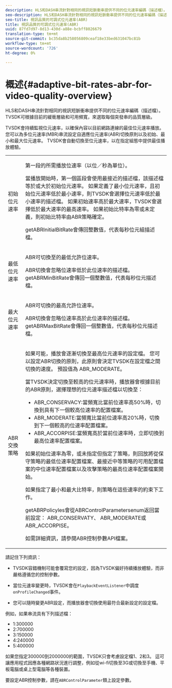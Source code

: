 ```yaml
---
description: HLS和DASH串流針對相同的視訊短脈衝串提供不同的位元速率編碼（描述檔）。 TVSDK可根據目前的緩衝層級和可用頻寬，來選取每個突發串的品質層級。
seo-description: HLS和DASH串流針對相同的視訊短脈衝串提供不同的位元速率編碼（描述檔）。 TVSDK可根據目前的緩衝層級和可用頻寬，來選取每個突發串的品質層級。
seo-title: 視訊品質的可調式位元速率(ABR)
title: 視訊品質的可調式位元速率(ABR)
uuid: 87fd7d97-8d13-430d-a88e-bcbff8026679
translation-type: tm+mt
source-git-commit: bc35da8b258056809ceaf18e33bed631047bc81b
workflow-type: tm+mt
source-wordcount: '726'
ht-degree: 0%

---
```



# 概述{#adaptive-bit-rates-abr-for-video-quality-overview}

HLS和DASH串流針對相同的視訊短脈衝串提供不同的位元速率編碼（描述檔）。 TVSDK可根據目前的緩衝層級和可用頻寬，來選取每個突發串的品質層級。

TVSDK會持續監視位元速率，以確保內容以目前網路連線的最佳位元速率播放。 您可以為多位元速率(MBR)串流設定自適應位元速率(ABR)切換原則以及初始、最小和最大位元速率。 TVSDK會自動切換至位元速率，以在指定組態中提供最佳播放體驗。

<table id="table_AF838E082235406AA359BF1C1A77F85F"> 
 <tbody> 
  <tr> 
   <td colname="col01"> 初始位元速率 </td> 
   <td colname="col2"> <p>第一段的所需播放位速率（以位／秒為單位）。 </p> <p>當播放開始時，第一個區段會使用最接近的描述檔，該描述檔等於或大於初始位元速率。 如果定義了最小位元速率，且初始位元速率低於最小速率，則TVSDK會選擇位元速率低於最小速率的描述檔。 如果初始速率高於最大速率，TVSDK會選擇低於最大速率的最高速率。 如果初始比特率為零或未定義，則初始比特率由ABR策略確定。 </p> <p><span class="codeph"> </span> getABRInitialBitRate會傳回整數值，代表每秒位元組描述檔。 </p> </td> 
  </tr> 
  <tr> 
   <td colname="col01"> 最低位元速率 </td> 
   <td colname="col2"> <p>ABR可切換至的最低允許位速率。 </p> <p>ABR切換會忽略位速率低於此位速率的描述檔。 <span class="codeph"> </span> getABRMinBitRate會傳回一個整數值，代表每秒位元描述檔。 </p> </td> 
  </tr> 
  <tr> 
   <td colname="col01"> 最大位元速率 </td> 
   <td colname="col2"> <p>ABR可切換的最高允許位速率。 </p> <p>ABR切換會忽略位速率高於此位速率的描述檔。 <span class="codeph"> </span> getABRMaxBitRate會傳回一個整數值，代表每秒位元描述檔。 </p> </td> 
  </tr> 
  <tr> 
   <td colname="col01"> ABR交換策略 </td> 
   <td colname="col2"> <p>如果可能，播放會逐漸切換至最高位元速率的設定檔。 您可以設定ABR切換的原則，此原則會決定TVSDK在設定檔之間切換的速度。 預設值為<span class="codeph"> ABR_MODERATE</span>。 </p> <p>當TVSDK決定切換至較高的位元速率時，播放器會根據目前的ABR原則，選擇理想的位元速率描述檔以切換至： 
     <ul id="ul_AC9C99D84A3B4A8DBD1A05CC05DEE771"> 
      <li id="li_B79C0AA2CBFB42FF98A257CEC9C400BA"><span class="codeph"> ABR_CONSERVACY</span>:當頻寬比當前位速率高50%時，切換到具有下一個較高位速率的配置檔案。 </li> 
      <li id="li_38CC3A95D8634F359D0F7C273D0108C0"><span class="codeph"> ABR_MODERATE</span>:當頻寬比當前位速率高20%時，切換到下一個較高的位速率配置檔案。 </li> 
      <li id="li_E845C035420D4B3FB2B179F448F8CA85"><span class="codeph"> ABR_ACCORPISE</span>:當頻寬高於當前位速率時，立即切換到最高位速率配置檔案。 </li> 
     </ul> </p> <p>如果初始位速率為零，或未指定但指定了策略，則回放將從保守策略的最低位速率配置檔案、最接近中等策略的可用配置檔案的中位速率配置檔案以及攻擊策略的最高位速率配置檔案開始。 </p> <p>如果指定了最小和最大比特率，則策略在這些速率的約束下工作。 </p> <p> <span class="codeph"> </span> getABRPolicyles會從ABRControlParametersenum返回當 <span class="codeph"> </span> 前設定： <span class="codeph"> ABR_CONSERVATY</span>、 <span class="codeph"> ABR_MODERATE</span>或 <span class="codeph"> ABR_ACCORPISE</span>。 </p> <p>如需詳細資訊，請參閱ABR控制參數API檔案。 </p> </td> 
  </tr> 
 </tbody> 
</table>

請記住下列資訊：

* TVSDK容錯機制可能會覆寫您的設定，因為TVSDK偏好持續播放體驗，而非嚴格遵循您的控制參數。
* 當位元速率變更時，TVSDK會在`PlaybackEventListener`中調度`onProfileChanged`事件。

* 您可以隨時變更ABR設定，而播放器會切換使用最符合最新設定的設定檔。

例如，如果串流具有下列描述檔：

* 1:300000
* 2:700000
* 3:150000
* 4:240000
* 5:400000

如果您指定300000到2000000的範圍，TVSDK只會考慮設定檔1、2和3。 這可讓應用程式因應各種網路狀況進行調整，例如從wi-fi切換至3G或切換至手機、平板電腦或桌上型電腦等各種裝置。

要設定ABR控制參數，請在`ABRControlParameter`類上設定參數。